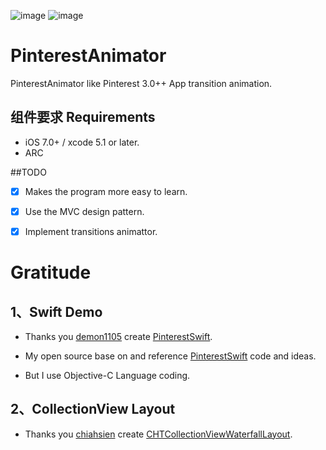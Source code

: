 ![image](http://cc.cocimg.com/cms/uploads/allimg/131211/4673_131211114610_1.gif)
![image](https://github.com/xhzengAIB/LearnEnglish/raw/master/Screenshots/PinterestAnimator.gif)

PinterestAnimator
=================

PinterestAnimator like Pinterest 3.0++ App transition animation.

## 组件要求                                        Requirements

* iOS 7.0+ /  xcode 5.1 or later.
* ARC

##TODO

- [x] Makes the program more easy to learn.
- [x] Use the MVC design pattern.
- [x] Implement transitions animattor.



Gratitude
=================
## 1、Swift Demo

- Thanks you [demon1105](https://github.com/demon1105) create [PinterestSwift](https://github.com/demon1105/PinterestSwift).                                


- My open source base on and reference [PinterestSwift](https://github.com/demon1105/PinterestSwift) code and ideas.        

- But I use Objective-C Language coding.


## 2、CollectionView Layout

- Thanks you [chiahsien](https://github.com/chiahsien) create [CHTCollectionViewWaterfallLayout](https://github.com/chiahsien/CHTCollectionViewWaterfallLayout).


